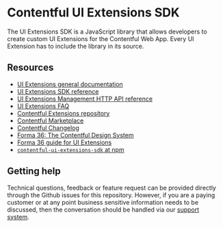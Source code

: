 # Contentful UI Extensions SDK

The UI Extensions SDK is a JavaScript library that allows developers to create custom UI Extensions
for the Contentful Web App. Every UI Extension has to include the library in its source.

## Resources

- [UI Extensions general documentation](https://www.contentful.com/developers/docs/extensibility/ui-extensions/)
- [UI Extensions SDK reference](https://www.contentful.com/developers/docs/extensibility/ui-extensions/sdk-reference/)
- [UI Extensions Management HTTP API reference](https://www.contentful.com/developers/docs/references/content-management-api/#/reference/ui-extensions)
- [UI Extensions FAQ](https://www.contentful.com/developers/docs/extensibility/ui-extensions/faq/)
- [Contentful Extensions repository](https://github.com/contentful/extensions)
- [Contentful Marketplace](https://www.contentful.com/developers/marketplace/)
- [Contentful Changelog](https://www.contentful.com/developers/changelog/)
- [Forma 36: The Contentful Design System](https://f36.contentful.com/)
- [Forma 36 guide for UI Extensions](https://www.contentful.com/developers/docs/extensibility/ui-extensions/component-library/)
- [`contentful-ui-extensions-sdk` at npm](https://www.npmjs.com/package/contentful-ui-extensions-sdk)

## Getting help

Technical questions, feedback or feature request can be provided directly through the Github issues
for this repository. However, if you are a paying customer or at any point business sensitive
information needs to be discussed, then the conversation should be handled via our
[support system](https://www.contentful.com/support/).
